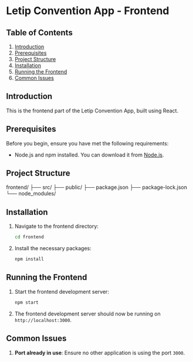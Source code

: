 # Letip Convention App - Frontend

## Table of Contents

1. [Introduction](#introduction)
2. [Prerequisites](#prerequisites)
3. [Project Structure](#project-structure)
4. [Installation](#installation)
5. [Running the Frontend](#running-the-frontend)
6. [Common Issues](#common-issues)

## Introduction

This is the frontend part of the Letip Convention App, built using React.

## Prerequisites

Before you begin, ensure you have met the following requirements:

- Node.js and npm installed. You can download it from [Node.js](https://nodejs.org/).

## Project Structure
frontend/
├── src/
├── public/
├── package.json
├── package-lock.json
└── node_modules/


## Installation

1. Navigate to the frontend directory:

    ```bash
    cd frontend
    ```

2. Install the necessary packages:

    ```bash
    npm install
    ```

## Running the Frontend

1. Start the frontend development server:

    ```bash
    npm start
    ```

2. The frontend development server should now be running on `http://localhost:3000`.

## Common Issues

1. **Port already in use**: Ensure no other application is using the port `3000`.


